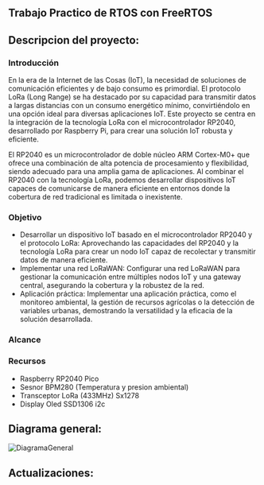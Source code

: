 ## Trabajo Practico de RTOS con FreeRTOS

## Descripcion del proyecto:

### Introducción

En la era de la Internet de las Cosas (IoT), la necesidad de soluciones de comunicación eficientes y de bajo consumo es primordial. El protocolo LoRa (Long Range) se ha destacado por su capacidad para transmitir datos a largas distancias con un consumo energético mínimo, convirtiéndolo en una opción ideal para diversas aplicaciones IoT. Este proyecto se centra en la integración de la tecnología LoRa con el microcontrolador RP2040, desarrollado por Raspberry Pi, para crear una solución IoT robusta y eficiente.

El RP2040 es un microcontrolador de doble núcleo ARM Cortex-M0+ que ofrece una combinación de alta potencia de procesamiento y flexibilidad, siendo adecuado para una amplia gama de aplicaciones. Al combinar el RP2040 con la tecnología LoRa, podemos desarrollar dispositivos IoT capaces de comunicarse de manera eficiente en entornos donde la cobertura de red tradicional es limitada o inexistente.

### Objetivo 

- Desarrollar un dispositivo IoT basado en el microcontrolador RP2040 y el protocolo LoRa: Aprovechando las capacidades del RP2040 y la tecnología LoRa para crear un nodo IoT capaz de recolectar y transmitir datos de manera eficiente.
-  Implementar una red LoRaWAN: Configurar una red LoRaWAN para gestionar la comunicación entre múltiples nodos IoT y una gateway central, asegurando la cobertura y la robustez de la red.
-  Aplicación práctica: Implementar una aplicación práctica, como el monitoreo ambiental, la gestión de recursos agrícolas o la detección de variables urbanas, demostrando la versatilidad y la eficacia de la solución desarrollada.

### Alcance 

### Recursos 

- Raspberry RP2040 Pico 
- Sesnor BPM280 (Temperatura y presion ambiental)
- Transceptor LoRa (433MHz) Sx1278
- Display Oled SSD1306 i2c
  
## Diagrama general:
![DiagramaGeneral](https://github.com/sequeirandres/embeddedAndRTTP/tree/main/RP2040-tp/imag/rp2040-tp.png)

## Actualizaciones:



